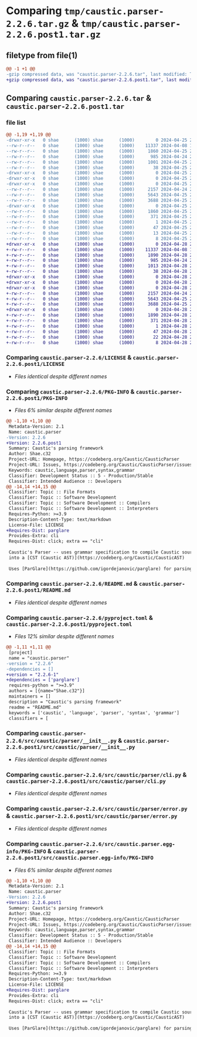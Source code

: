 # Comparing `tmp/caustic.parser-2.2.6.tar.gz` & `tmp/caustic.parser-2.2.6.post1.tar.gz`

## filetype from file(1)

```diff
@@ -1 +1 @@
-gzip compressed data, was "caustic.parser-2.2.6.tar", last modified: Thu Apr 25 23:01:39 2024, max compression
+gzip compressed data, was "caustic.parser-2.2.6.post1.tar", last modified: Sun Apr 28 22:32:53 2024, max compression
```

## Comparing `caustic.parser-2.2.6.tar` & `caustic.parser-2.2.6.post1.tar`

### file list

```diff
@@ -1,19 +1,19 @@
-drwxr-xr-x   0 shae      (1000) shae      (1000)        0 2024-04-25 23:01:39.503916 caustic.parser-2.2.6/
--rw-r--r--   0 shae      (1000) shae      (1000)    11337 2024-04-08 15:09:28.000000 caustic.parser-2.2.6/LICENSE
--rw-r--r--   0 shae      (1000) shae      (1000)     1860 2024-04-25 23:01:39.503916 caustic.parser-2.2.6/PKG-INFO
--rw-r--r--   0 shae      (1000) shae      (1000)      985 2024-04-24 20:59:46.000000 caustic.parser-2.2.6/README.md
--rw-r--r--   0 shae      (1000) shae      (1000)     1001 2024-04-25 22:55:15.000000 caustic.parser-2.2.6/pyproject.toml
--rw-r--r--   0 shae      (1000) shae      (1000)       38 2024-04-25 23:01:39.503916 caustic.parser-2.2.6/setup.cfg
-drwxr-xr-x   0 shae      (1000) shae      (1000)        0 2024-04-25 23:01:39.493916 caustic.parser-2.2.6/src/
-drwxr-xr-x   0 shae      (1000) shae      (1000)        0 2024-04-25 23:01:39.493916 caustic.parser-2.2.6/src/caustic/
-drwxr-xr-x   0 shae      (1000) shae      (1000)        0 2024-04-25 23:01:39.503916 caustic.parser-2.2.6/src/caustic/parser/
--rw-r--r--   0 shae      (1000) shae      (1000)     2157 2024-04-24 21:00:34.000000 caustic.parser-2.2.6/src/caustic/parser/__init__.py
--rw-r--r--   0 shae      (1000) shae      (1000)     5643 2024-04-25 22:54:55.000000 caustic.parser-2.2.6/src/caustic/parser/cli.py
--rw-r--r--   0 shae      (1000) shae      (1000)     3688 2024-04-25 22:16:48.000000 caustic.parser-2.2.6/src/caustic/parser/error.py
-drwxr-xr-x   0 shae      (1000) shae      (1000)        0 2024-04-25 23:01:39.503916 caustic.parser-2.2.6/src/caustic.parser.egg-info/
--rw-r--r--   0 shae      (1000) shae      (1000)     1860 2024-04-25 23:01:39.000000 caustic.parser-2.2.6/src/caustic.parser.egg-info/PKG-INFO
--rw-r--r--   0 shae      (1000) shae      (1000)      371 2024-04-25 23:01:39.000000 caustic.parser-2.2.6/src/caustic.parser.egg-info/SOURCES.txt
--rw-r--r--   0 shae      (1000) shae      (1000)        1 2024-04-25 23:01:39.000000 caustic.parser-2.2.6/src/caustic.parser.egg-info/dependency_links.txt
--rw-r--r--   0 shae      (1000) shae      (1000)       47 2024-04-25 23:01:39.000000 caustic.parser-2.2.6/src/caustic.parser.egg-info/entry_points.txt
--rw-r--r--   0 shae      (1000) shae      (1000)       13 2024-04-25 23:01:39.000000 caustic.parser-2.2.6/src/caustic.parser.egg-info/requires.txt
--rw-r--r--   0 shae      (1000) shae      (1000)        8 2024-04-25 23:01:39.000000 caustic.parser-2.2.6/src/caustic.parser.egg-info/top_level.txt
+drwxr-xr-x   0 shae      (1000) shae      (1000)        0 2024-04-28 22:32:53.093005 caustic.parser-2.2.6.post1/
+-rw-r--r--   0 shae      (1000) shae      (1000)    11337 2024-04-08 15:09:28.000000 caustic.parser-2.2.6.post1/LICENSE
+-rw-r--r--   0 shae      (1000) shae      (1000)     1890 2024-04-28 22:32:53.093005 caustic.parser-2.2.6.post1/PKG-INFO
+-rw-r--r--   0 shae      (1000) shae      (1000)      985 2024-04-24 20:59:46.000000 caustic.parser-2.2.6.post1/README.md
+-rw-r--r--   0 shae      (1000) shae      (1000)     1013 2024-04-28 22:32:30.000000 caustic.parser-2.2.6.post1/pyproject.toml
+-rw-r--r--   0 shae      (1000) shae      (1000)       38 2024-04-28 22:32:53.093005 caustic.parser-2.2.6.post1/setup.cfg
+drwxr-xr-x   0 shae      (1000) shae      (1000)        0 2024-04-28 22:32:53.089672 caustic.parser-2.2.6.post1/src/
+drwxr-xr-x   0 shae      (1000) shae      (1000)        0 2024-04-28 22:32:53.089672 caustic.parser-2.2.6.post1/src/caustic/
+drwxr-xr-x   0 shae      (1000) shae      (1000)        0 2024-04-28 22:32:53.093005 caustic.parser-2.2.6.post1/src/caustic/parser/
+-rw-r--r--   0 shae      (1000) shae      (1000)     2157 2024-04-24 21:00:34.000000 caustic.parser-2.2.6.post1/src/caustic/parser/__init__.py
+-rw-r--r--   0 shae      (1000) shae      (1000)     5643 2024-04-25 22:54:55.000000 caustic.parser-2.2.6.post1/src/caustic/parser/cli.py
+-rw-r--r--   0 shae      (1000) shae      (1000)     3688 2024-04-25 22:16:48.000000 caustic.parser-2.2.6.post1/src/caustic/parser/error.py
+drwxr-xr-x   0 shae      (1000) shae      (1000)        0 2024-04-28 22:32:53.093005 caustic.parser-2.2.6.post1/src/caustic.parser.egg-info/
+-rw-r--r--   0 shae      (1000) shae      (1000)     1890 2024-04-28 22:32:52.000000 caustic.parser-2.2.6.post1/src/caustic.parser.egg-info/PKG-INFO
+-rw-r--r--   0 shae      (1000) shae      (1000)      371 2024-04-28 22:32:53.000000 caustic.parser-2.2.6.post1/src/caustic.parser.egg-info/SOURCES.txt
+-rw-r--r--   0 shae      (1000) shae      (1000)        1 2024-04-28 22:32:52.000000 caustic.parser-2.2.6.post1/src/caustic.parser.egg-info/dependency_links.txt
+-rw-r--r--   0 shae      (1000) shae      (1000)       47 2024-04-28 22:32:52.000000 caustic.parser-2.2.6.post1/src/caustic.parser.egg-info/entry_points.txt
+-rw-r--r--   0 shae      (1000) shae      (1000)       22 2024-04-28 22:32:52.000000 caustic.parser-2.2.6.post1/src/caustic.parser.egg-info/requires.txt
+-rw-r--r--   0 shae      (1000) shae      (1000)        8 2024-04-28 22:32:52.000000 caustic.parser-2.2.6.post1/src/caustic.parser.egg-info/top_level.txt
```

### Comparing `caustic.parser-2.2.6/LICENSE` & `caustic.parser-2.2.6.post1/LICENSE`

 * *Files identical despite different names*

### Comparing `caustic.parser-2.2.6/PKG-INFO` & `caustic.parser-2.2.6.post1/PKG-INFO`

 * *Files 6% similar despite different names*

```diff
@@ -1,10 +1,10 @@
 Metadata-Version: 2.1
 Name: caustic.parser
-Version: 2.2.6
+Version: 2.2.6.post1
 Summary: Caustic's parsing framework
 Author: Shae.c32
 Project-URL: Homepage, https://codeberg.org/Caustic/CausticParser
 Project-URL: Issues, https://codeberg.org/Caustic/CausticParser/issues
 Keywords: caustic,language,parser,syntax,grammar
 Classifier: Development Status :: 5 - Production/Stable
 Classifier: Intended Audience :: Developers
@@ -14,14 +14,15 @@
 Classifier: Topic :: File Formats
 Classifier: Topic :: Software Development
 Classifier: Topic :: Software Development :: Compilers
 Classifier: Topic :: Software Development :: Interpreters
 Requires-Python: >=3.9
 Description-Content-Type: text/markdown
 License-File: LICENSE
+Requires-Dist: parglare
 Provides-Extra: cli
 Requires-Dist: click; extra == "cli"
 
 Caustic's Parser -- uses grammar specification to compile Caustic source code
 into a [CST (Caustic AST)](https://codeberg.org/Caustic/CausticAST)
 
 Uses [ParGlare](https://github.com/igordejanovic/parglare) for parsing,
```

### Comparing `caustic.parser-2.2.6/README.md` & `caustic.parser-2.2.6.post1/README.md`

 * *Files identical despite different names*

### Comparing `caustic.parser-2.2.6/pyproject.toml` & `caustic.parser-2.2.6.post1/pyproject.toml`

 * *Files 12% similar despite different names*

```diff
@@ -1,11 +1,11 @@
 [project]
 name = "caustic.parser"
-version = "2.2.6"
-dependencies = []
+version = "2.2.6-1"
+dependencies = ['parglare']
 requires-python = ">=3.9"
 authors = [{name="Shae.c32"}]
 maintainers = []
 description = "Caustic's parsing framework"
 readme = "README.md"
 keywords = ['caustic', 'language', 'parser', 'syntax', 'grammar']
 classifiers = [
```

### Comparing `caustic.parser-2.2.6/src/caustic/parser/__init__.py` & `caustic.parser-2.2.6.post1/src/caustic/parser/__init__.py`

 * *Files identical despite different names*

### Comparing `caustic.parser-2.2.6/src/caustic/parser/cli.py` & `caustic.parser-2.2.6.post1/src/caustic/parser/cli.py`

 * *Files identical despite different names*

### Comparing `caustic.parser-2.2.6/src/caustic/parser/error.py` & `caustic.parser-2.2.6.post1/src/caustic/parser/error.py`

 * *Files identical despite different names*

### Comparing `caustic.parser-2.2.6/src/caustic.parser.egg-info/PKG-INFO` & `caustic.parser-2.2.6.post1/src/caustic.parser.egg-info/PKG-INFO`

 * *Files 6% similar despite different names*

```diff
@@ -1,10 +1,10 @@
 Metadata-Version: 2.1
 Name: caustic.parser
-Version: 2.2.6
+Version: 2.2.6.post1
 Summary: Caustic's parsing framework
 Author: Shae.c32
 Project-URL: Homepage, https://codeberg.org/Caustic/CausticParser
 Project-URL: Issues, https://codeberg.org/Caustic/CausticParser/issues
 Keywords: caustic,language,parser,syntax,grammar
 Classifier: Development Status :: 5 - Production/Stable
 Classifier: Intended Audience :: Developers
@@ -14,14 +14,15 @@
 Classifier: Topic :: File Formats
 Classifier: Topic :: Software Development
 Classifier: Topic :: Software Development :: Compilers
 Classifier: Topic :: Software Development :: Interpreters
 Requires-Python: >=3.9
 Description-Content-Type: text/markdown
 License-File: LICENSE
+Requires-Dist: parglare
 Provides-Extra: cli
 Requires-Dist: click; extra == "cli"
 
 Caustic's Parser -- uses grammar specification to compile Caustic source code
 into a [CST (Caustic AST)](https://codeberg.org/Caustic/CausticAST)
 
 Uses [ParGlare](https://github.com/igordejanovic/parglare) for parsing,
```

